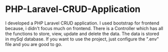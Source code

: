 # PHP-Laravel-CRUD-Application
I developed a PHP Laravel CRUD application. I used bootstrap for frontend because, i didn't focus much on frontend. There is a Controller which has all the functions to store, view, update and delete the data. The data is stored in mySql database. If you want to use the project, just configure the ".env" file and you are good to go. 
